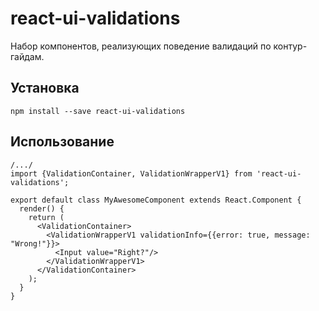 # react-ui-validations

Набор компонентов, реализующих поведение валидаций по контур-гайдам.

## Установка

```
npm install --save react-ui-validations
```

## Использование

```
/.../
import {ValidationContainer, ValidationWrapperV1} from 'react-ui-validations';
 
export default class MyAwesomeComponent extends React.Component {
  render() {
    return (
      <ValidationContainer>
        <ValidationWrapperV1 validationInfo={{error: true, message: "Wrong!"}}>
          <Input value="Right?"/>
        </ValidationWrapperV1>
      </ValidationContainer>
    );
  }
}
```